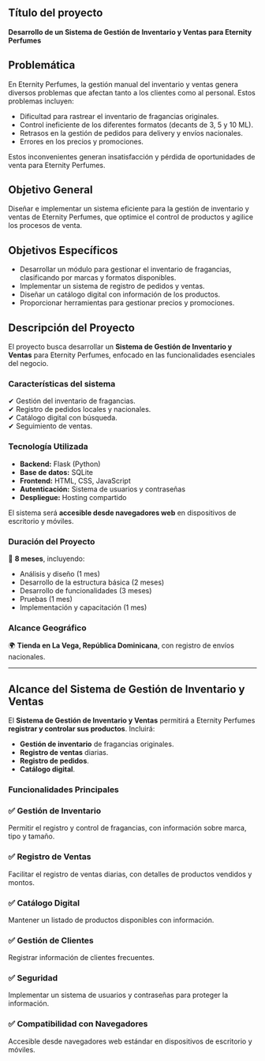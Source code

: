 
## **Título del proyecto**

**Desarrollo de un Sistema de Gestión de Inventario y Ventas para Eternity Perfumes**

## **Problemática**

En Eternity Perfumes, la gestión manual del inventario y ventas genera diversos problemas que afectan tanto a los clientes como al personal. Estos problemas incluyen:

- Dificultad para rastrear el inventario de fragancias originales.
- Control ineficiente de los diferentes formatos (decants de 3, 5 y 10 ML).
- Retrasos en la gestión de pedidos para delivery y envíos nacionales.
- Errores en los precios y promociones.

Estos inconvenientes generan insatisfacción y pérdida de oportunidades de venta para Eternity Perfumes.

## **Objetivo General**

Diseñar e implementar un sistema eficiente para la gestión de inventario y ventas de Eternity Perfumes, que optimice el control de productos y agilice los procesos de venta.

## **Objetivos Específicos**

- Desarrollar un módulo para gestionar el inventario de fragancias, clasificando por marcas y formatos disponibles.
- Implementar un sistema de registro de pedidos y ventas.
- Diseñar un catálogo digital con información de los productos.
- Proporcionar herramientas para gestionar precios y promociones.

## **Descripción del Proyecto**

El proyecto busca desarrollar un **Sistema de Gestión de Inventario y Ventas** para Eternity Perfumes, enfocado en las funcionalidades esenciales del negocio.

### **Características del sistema**

✔ Gestión del inventario de fragancias.  
✔ Registro de pedidos locales y nacionales.  
✔ Catálogo digital con búsqueda.  
✔ Seguimiento de ventas.

### **Tecnología Utilizada**

- **Backend:** Flask (Python)
- **Base de datos:** SQLite
- **Frontend:** HTML, CSS, JavaScript
- **Autenticación:** Sistema de usuarios y contraseñas
- **Despliegue:** Hosting compartido

El sistema será **accesible desde navegadores web** en dispositivos de escritorio y móviles.

### **Duración del Proyecto**

📅 **8 meses**, incluyendo:

- Análisis y diseño (1 mes)
- Desarrollo de la estructura básica (2 meses)
- Desarrollo de funcionalidades (3 meses)
- Pruebas (1 mes)
- Implementación y capacitación (1 mes)

### **Alcance Geográfico**

🌍 **Tienda en La Vega, República Dominicana**, con registro de envíos nacionales.

---

## **Alcance del Sistema de Gestión de Inventario y Ventas**

El **Sistema de Gestión de Inventario y Ventas** permitirá a Eternity Perfumes **registrar y controlar sus productos**. Incluirá:

- **Gestión de inventario** de fragancias originales.
- **Registro de ventas** diarias.
- **Registro de pedidos**.
- **Catálogo digital**.

### **Funcionalidades Principales**

### ✅ **Gestión de Inventario**

Permitir el registro y control de fragancias, con información sobre marca, tipo y tamaño.

### ✅ **Registro de Ventas**

Facilitar el registro de ventas diarias, con detalles de productos vendidos y montos.

### ✅ **Catálogo Digital**

Mantener un listado de productos disponibles con información.

### ✅ **Gestión de Clientes**

Registrar información de clientes frecuentes.

### ✅ **Seguridad**

Implementar un sistema de usuarios y contraseñas para proteger la información.

### ✅ **Compatibilidad con Navegadores**

Accesible desde navegadores web estándar en dispositivos de escritorio y móviles.